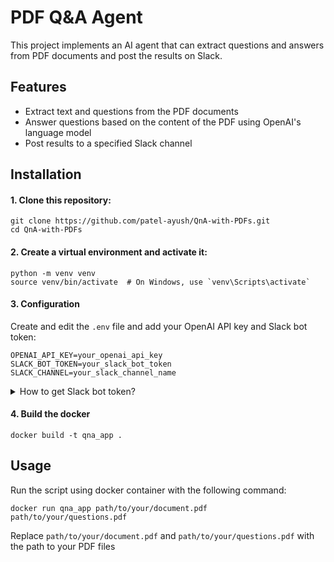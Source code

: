# PDF Q&A Agent

This project implements an AI agent that can extract questions and answers from PDF documents and post the results on Slack.

## Features

- Extract text and questions from the PDF documents
- Answer questions based on the content of the PDF using OpenAI's language model
- Post results to a specified Slack channel

## Installation

#### 1. Clone this repository:
   ```
   git clone https://github.com/patel-ayush/QnA-with-PDFs.git
   cd QnA-with-PDFs
   ```

#### 2. Create a virtual environment and activate it:
   ```
   python -m venv venv
   source venv/bin/activate  # On Windows, use `venv\Scripts\activate`
   ```

#### 3. Configuration

Create and edit the `.env` file and add your OpenAI API key and Slack bot token:

```
OPENAI_API_KEY=your_openai_api_key
SLACK_BOT_TOKEN=your_slack_bot_token
SLACK_CHANNEL=your_slack_channel_name
```

<details>
  <summary>How to get Slack bot token?</summary>

  To create your Slack bot token, follow these steps:

  1. Go to the [Slack API website](https://api.slack.com/).
  2. Log into your Slack workspace.
  3. Create a new app by navigating to **Your Apps** and selecting **Create New App**.
  4. In the **OAuth & Permissions** section, make sure to grant the necessary permissions, particularly the **chat:write** permission for your bot to send messages to your channel.
  5. Copy the generated **Bot User OAuth Token** and paste it into the `SLACK_BOT_TOKEN` field in your `.env` file.
  
</details>

#### 4. Build the docker 
   ```
   docker build -t qna_app .
   ```

## Usage

Run the script using docker container with the following command:

   ```
   docker run qna_app path/to/your/document.pdf  path/to/your/questions.pdf 
   ```

Replace `path/to/your/document.pdf` and `path/to/your/questions.pdf`  with the path to your PDF files


